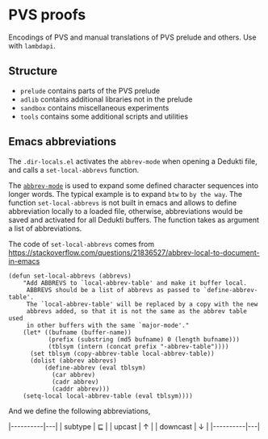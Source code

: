 # PVS proofs

Encodings of PVS and manual translations of PVS prelude and others.
Use with `lambdapi`.

## Structure
- `prelude` contains parts of the PVS prelude
- `adlib` contains additional libraries not in the prelude
- `sandbox` contains miscellaneous experiments
- `tools` contains some additional scripts and utilities

## Emacs abbreviations
The `.dir-locals.el` activates the `abbrev-mode` when opening a Dedukti file,
and calls a `set-local-abbrevs` function.

The
[`abbrev-mode`](https://www.gnu.org/software/emacs/manual/html_node/emacs/Abbrevs.html)
is used to expand some defined character sequences into longer words.
The typical example is to expand `btw` to `by the way`.
The function `set-local-abbrevs` is not built in emacs and 
allows to define abbreviation locally to a loaded file, 
otherwise, abbreviations would be saved and activated for all
Dedukti buffers. The function takes as argument a list of abbreviations.

The code of `set-local-abbrevs` comes from
<https://stackoverflow.com/questions/21836527/abbrev-local-to-document-in-emacs>
``` emacs-lisp
(defun set-local-abbrevs (abbrevs)
    "Add ABBREVS to `local-abbrev-table' and make it buffer local.
     ABBREVS should be a list of abbrevs as passed to `define-abbrev-table'.
     The `local-abbrev-table' will be replaced by a copy with the new 
     abbrevs added, so that it is not the same as the abbrev table used
     in other buffers with the same `major-mode'."
    (let* ((bufname (buffer-name))
           (prefix (substring (md5 bufname) 0 (length bufname)))
           (tblsym (intern (concat prefix "-abbrev-table"))))
      (set tblsym (copy-abbrev-table local-abbrev-table))
      (dolist (abbrev abbrevs)
          (define-abbrev (eval tblsym)
            (car abbrev)
            (cadr abbrev)
            (caddr abbrev)))
    (setq-local local-abbrev-table (eval tblsym))))
```

And we define the following abbreviations,

|----------|---|
| subtype  | ⊑ |
| upcast   | ↑ |
| downcast | ↓ |
|----------|---|
